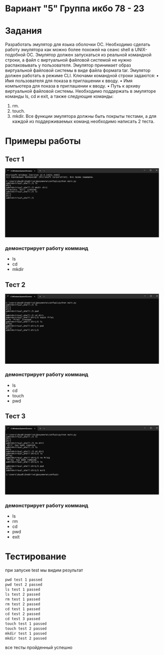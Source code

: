 
# Вариант "5" Группа икбо 78 - 23
# Задания

Разработать эмулятор для языка оболочки ОС. Необходимо сделать работу 
эмулятора как можно более похожей на сеанс shell в UNIX-подобной ОС. 
Эмулятор должен запускаться из реальной командной строки, а файл с 
виртуальной файловой системой не нужно распаковывать у пользователя. 
Эмулятор принимает образ виртуальной файловой системы в виде файла формата 
tar. Эмулятор должен работать в режиме CLI. 
Ключами командной строки задаются: 
• Имя пользователя для показа в приглашении к вводу. 
• Имя компьютера для показа в приглашении к вводу. 
• Путь к архиву виртуальной файловой системы. 
Необходимо поддержать в эмуляторе команды ls, cd и exit, а также 
следующие команды: 
1. rm. 
2. touch. 
3. mkdir. 
Все функции эмулятора должны быть покрыты тестами, а для каждой из 
поддерживаемых команд необходимо написать 2 теста. 
# Примеры работы
## Тест 1
![](S1.png)
### демонстрирует работу  комманд 
- ls
- cd
- mkdir

## Тест 2
![](S2.png)
### демонстрирует работу  комманд 
- ls
- cd
- touch
- pwd

## Тест 3
![](S3.png)
### демонстрирует работу  комманд 
- ls 
- rm 
- cd 
- pwd 
- exit

# Тестирование
при запуске test мы видим результат
```
pwd test 1 passed
pwd test 2 passed
ls test 1 passed
ls test 2 passed
rm test 1 passed
rm test 2 passed
cd test 1 passed
cd test 2 passed
cd test 3 passed
touch test 1 passed
touch test 2 passed
mkdir test 1 passed
mkdir test 2 passed
```
все тесты пройденный успешно

